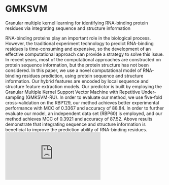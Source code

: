 # GMKSVM
Granular multiple kernel learning for identifying RNA-binding protein residues via integrating sequence and structure information

RNA-binding proteins play an important role in the biological process. However, the traditional experiment technology to predict RNA-binding residues is time-consuming and expensive, so the development of an effective computational approach can provide a strategy to solve this issue. In recent years, most of the computational approaches are constructed on protein sequence information, but the protein structure has not been considered. In this paper, we use a novel computational model of RNA-binding residues prediction, using protein sequence and structure information. Our hybrid features are encoded by local sequence and structure feature extraction models. Our predictor is built by employing the Granular Multiple Kernel Support Vector Machine with Repetitive Under-sampling (GMKSVM-RU). In order to evaluate our method, we use five-fold cross-validation on the RBP129, our method achieves better experimental performance with MCC of 0.3367 and accuracy of 88.84. In order to further evaluate our model, an independent data set (RBP60) is employed, and our method achieves MCC of 0.3921 and accuracy of 87.52. Above results demonstrate that integrating sequence and structure information is beneficial to improve the prediction ability of RNA-binding residues.
![](https://github.com/guofei-tju/GMKSVM/blob/master/GSVM-RU.pdf)
